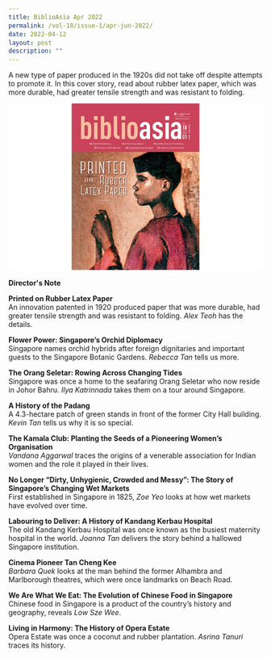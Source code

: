 ```yaml
---
title: BiblioAsia Apr 2022
permalink: /vol-18/issue-1/apr-jun-2022/
date: 2022-04-12
layout: post
description: ""
---
```

A new type of paper produced in the 1920s did not take off despite attempts to promote it. In this cover story, read about rubber latex paper, which was more durable, had greater tensile strength and was resistant to folding.

<img src="/images/Vol%2018%20Issue%201/cover.png">

<a style="text-decoration: none; font-weight: bold;" href="/vol-18/issue-1/apr-to-jun-2022/director-note">Director's Note</a>

<a style="text-decoration: none; font-weight: bold;" href="/apr-to-jun-2022/vol-18/issue-1/rubber-latex-paper">Printed on Rubber Latex Paper</a><br>An innovation patented in 1920 produced paper that was more durable, had greater tensile strength and was
resistant to folding. *Alex Teoh* has the details.

<a style="text-decoration: none; font-weight: bold;" href="/vol-17/issue-4/jan-to-mar-2022/empress-asia">Flower Power: Singapore’s Orchid Diplomacy
</a><br>Singapore names orchid hybrids after foreign dignitaries and important guests to the Singapore Botanic Gardens. *Rebecca Tan* tells us more.

<a style="text-decoration: none; font-weight: bold;" href="/vol-17/issue-4/jan-to-mar-2022/jurong-drive-in-cinema">The Orang Seletar: Rowing Across Changing Tides
</a><br>Singapore was once a home to the seafaring Orang Seletar who now reside in Johor Bahru. *Ilya Katrinnada* takes them on a tour around Singapore. 

<a style="text-decoration: none; font-weight: bold;" href="/vol-17/issue-4/jan-to-mar-2022/pulau-lingga">A History of the Padang</a><br>A 4.3-hectare patch of green stands in front of the former City Hall building. *Kevin Tan* tells us why it is so special.

<a style="text-decoration: none; font-weight: bold;" href="/vol-17/issue-4/jan-to-mar-2022/wong-din-haan">The Kamala Club: Planting the Seeds of a Pioneering Women’s Organisation</a><br>*Vandana Aggarwal* traces the origins of a venerable association for Indian women and the role it played in their lives.

<a style="text-decoration: none; font-weight: bold;" href="/vol-17/issue-4/jan-to-mar-2022/towkays-houses">No Longer “Dirty, Unhygienic, Crowded and Messy”: The Story of Singapore’s Changing Wet Markets</a><br>First established in Singapore in 1825, *Zoe Yeo* looks at how wet markets have evolved over time.

<a style="text-decoration: none; font-weight: bold;" href="/vol-17/issue-4/jan-to-mar-2022/siti-radhiah-cookbooks">Labouring to Deliver: A History of Kandang Kerbau Hospital</a><br>The old Kandang Kerbau Hospital was once known as the busiest maternity hospital in the world. *Joanna Tan* delivers the story behind a hallowed Singapore institution.

<a style="text-decoration: none; font-weight: bold;" href="/vol-17/issue-4/jan-to-mar-2022/tree-planting-day">Cinema Pioneer Tan Cheng Kee</a><br>*Barbara Quek* looks at the man behind the former Alhambra and Marlborough theatres, which were once landmarks on Beach Road.

<a style="text-decoration: none; font-weight: bold;" href="/vol-17/issue-4/jan-to-mar-2022/tree-planting-day">We Are What We Eat: The Evolution of Chinese Food in Singapore</a><br>Chinese food in Singapore is a product of the country’s history and geography, reveals *Low Sze Wee*.

<a style="text-decoration: none; font-weight: bold;" href="/vol-17/issue-4/jan-to-mar-2022/tree-planting-day">Living in Harmony: The History of Opera Estate</a><br>Opera Estate was once a coconut and rubber plantation. *Asrina Tanuri* traces its history.